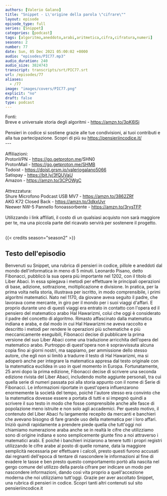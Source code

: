```yaml
---
authors: [Valerio Galano]
title: "Snippet - L\'origine della parola \"cifrare\""
layout: episode
episode_type: full
series: [Snippet]
categories: [podcast]
tags: [algoritmo,aneddoto,arabi,aritmetica,cifra,cifratura,numeri]
seasons: 2
number: 77
date: Sun, 05 Dec 2021 05:00:02 +0000
audio: "episodes/PIC77.mp3"
audio_duration: 240
audio_size: 3824743
transcript: transcripts/srt/PIC77.srt
url: /episodes/77
aliases: 
  - /77
image: "images/covers/PIC77.png"
explicit: "no"
draft: false
type: podcast
---
```

Fonti:<br />Breve e universale storia degli algoritmi - <a href="https://amzn.to/3pK6lSj" rel="noopener">https://amzn.to/3pK6lSj</a> <br /><br />Pensieri in codice si sostiene grazie alle tue condivisioni, ai tuoi contributi e alla tua partecipazione. Scopri di più su <a href="https://pensieriincodice.it/" rel="noopener">https://pensieriincodice.it/</a> <br />---<br /><br />Affiliazioni:<br />ProtonVPN - <a href="https://go.getproton.me" rel="noopener">https://go.getproton.me</a>/SHN0 <br />ProtonMail - <a href="https://go.getproton.me/SHMB" rel="noopener">https://go.getproton.me/SHMB</a> <br />Todoist - <a href="https://doist.grsm.io/valeriogalano5066" rel="noopener">https://doist.grsm.io/valeriogalano5066</a> <br />Satispay - <a href="https://bit.ly/3fQUVaU" rel="noopener">https://bit.ly/3fQUVaU</a> <br />Amazon - <a href="https://amzn.to/3CPOWgC" rel="noopener">https://amzn.to/3CPOWgC</a> <br /><br />Attrezzatura:<br />Shure Microfono Podcast USB MV7 - <a href="https://amzn.to/3862ZRf" rel="noopener">https://amzn.to/3862ZRf</a> <br />AKG K72 Closed Back - <a href="https://amzn.to/3dkxUvr" rel="noopener">https://amzn.to/3dkxUvr</a> <br />Neewer NW-5 Pannello fonoassorbente - <a href="https://amzn.to/3rysTFP" rel="noopener">https://amzn.to/3rysTFP</a> <br /><br />Utilizzando i link affiliati, il costo di un qualsiasi acquisto non sarà maggiore per te, ma una piccola parte del ricavato servirà per sostenere il progetto.<br /><br />

{{< credits season="season2" >}}

<!-- more -->

## Testo dell'episodio

Benvenuti su Snippet, una rubrica di pensieri in codice, pillole e aneddoti dal mondo dell'informatica
in meno di 5 minuti.
Leonardo Pisano, detto Fibonacci, pubblicò la sua opera più importante nel 1202, con
il titolo di Liber Abaci.
In essa spiegava i metodi per effettuare le principali operazioni di base, adizione, sottrazione,
moltiplicazione e divisione.
In pratica, per la prima volta nella storia, illustrava per iscritto, in modo comprensibile,
i primi algoritmi matematici.
Nato nel 1170, da giovane aveva seguito il padre, che lavorava come mercante, in giro
per il mondo per i suoi viaggi d'affari.
E proprio durante uno di questi viaggi era entrato in contatto con l'opera ed il pensiero
del matematico arabo Hal Hawarizmi, colui che oggi è considerato il padre del concetto
di algoritmo.
Rimasto affascinato dalla matematica indiana e araba, e dal modo in cui Hal Hawarizmi ne
aveva raccolto e descritto i metodi per rendere le operazioni più schematiche e più meccanicamente
eseguibili, Fibonacci decise di pubblicare la prima versione del suo Liber Abaci come
una traduzione arricchita dell'opera del matematico arabo.
Purtroppo di quest'opera non è sopravvissuta alcuna copia fino ai giorni nostri, ma sappiamo,
per ammissione dello stesso autore, che egli non si limitò a tradurre il testo di Hal Hawarizmi,
ma si adoperò anche per integrare la matematica appresa dal testo originale con la matematica
euclidea in uso in quel momento in Europa.
Fortunatamente, 25 anni dopo la prima edizione, Fibonacci decise di scrivere una seconda edizione
rivista del Liber Abaci, includendo molte aggiunte personali, tra cui quella serie di
numeri passata poi alla storia appunto con il nome di Serie di Fibonacci.
Le informazioni riportate in quest'opera influenzarono enormemente la società del
tempo, poiché l'autore stesso era convinto che la matematica dovesse essere a portata
di tutti e si impegnò quindi a scrivere il suo testo in modo che fosse comprensibile
anche alle fasce di popolazione meno istruite e non solo agli accademici.
Per questo motivo, il contenuto del Liber Abaci fu largamente recepito da mercanti e
banchieri che avevano bisogno di fare grande uso della matematica per i loro affari.
Iniziò quindi rapidamente a prendere piede quella che tutt'oggi noi chiamiamo numerazione
araba anche se in realtà le cifre che utilizziamo sono di origine indiana e sono semplicemente
giunte fino a noi attraverso i matematici arabi.
E poiché i banchieri iniziarono a tenere tutti i propri registri utilizzando le cifre
arabe al posto di quelle romane, data la maggiore semplicità necessaria per effettuare i calcoli,
presto questi furono accusati dai regnanti dell'epoca di tentare di nascondere le informazioni
al fine di evadere le tasse e ben presto questo comportamento portò alla nascita nel gergo
comune del utilizzo della parola cifrare per indicare un modo per nascondere informazioni,
dando così vita proprio a quell'accezione moderna che noi utilizziamo tutt'oggi.
Grazie per aver ascoltato Snippet, una rubrica di pensieri in codice.
Scopri tanti altri contenuti sul sito pensieriincodice.it

